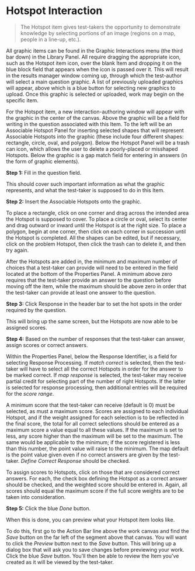 # Hotspot Interaction

>The Hotspot item gives test-takers the opportunity to demonstrate knowledge by selecting portions of an image (regions on a map, people in a line-up, etc.).

All graphic items can be found in the Graphic Interactions menu (the third bar down) in the Library Panel. All require dragging the appropriate icon, such as the Hotspot item icon, over the blank Item and dropping it on the blue block field that appears when the icon is passed over it. This will result in the results manager window coming up, through which the test-author will select a main question graphic. A list of previously uploaded graphics will appear, above which is a blue button for selecting new graphics to upload. Once this graphic is selected or uploaded, work may begin on the specific item.

For the Hotspot item, a new interaction-authoring window will appear with the graphic in the center of the canvas. Above the graphic will be a field for writing in the question associated with this Item. To the left will be an Associable Hotspot Panel for inserting selected shapes that will represent Associable Hotspots into the graphic (these include four different shapes: rectangle, circle, oval, and polygon). Below the Hotspot Panel will be a trash can icon, which allows the user to delete a poorly-placed or misshaped Hotspots. Below the graphic is a gap match field for entering in answers (in the form of graphic elements).

**Step 1:** Fill in the question field. 

This should cover such important information as what the graphic represents, and what the test-taker is supposed to do in this Item.

**Step 2:** Insert the Associable Hotspots onto the graphic.

To place a rectangle, click on one corner and drag across the intended area the Hotspot is supposed to cover. To place a circle or oval, select its center and drag outward or inward until the Hotspot is at the right size. To place a polygon, begin at one corner, then click on each corner in succession until the Hotspot is completed. All the shapes can be edited, but if necessary, click on the problem Hotspot, then click the trash can to delete it, and then try again.

After the Hotspots are added in, the minimum and maximum number of choices that a test-taker can provide will need to be entered in the field located at the bottom of the Properties Panel. A minimum above zero requires that the test-taker provide an answer to the question before moving off the item, while the maximum should be above zero in order that the test-taker can provide at least one answer to the question.

**Step 3:** Click Response in the header bar to set the hot spots in the order required by the question.

This will bring up the same screen, but the Hotspots are now able to be assigned scores.

**Step 4:** Based on the number of responses that the test-taker can answer, assign scores or correct answers.

Within the Properties Panel, below the Response Identifier, is a field for selecting Response Processing. If *match correct* is selected, then the test-taker will have to select all the correct Hotspots in order for the answer to be marked correct. If *map response* is selected, the test-taker may receive partial credit for selecting part of the number of right Hotspots. If the latter is selected for response processing, then additional entries will be required for the *score range*. 

A minimum score that the test-taker can receive (default is 0) must be selected, as must a maximum score. Scores are assigned to each individual Hotspot, and if the weight assigned for each selection is to be reflected in the final score, the total for all correct selections should be entered as a maximum score a value equal to all these values. If the maximum is set to less, any score higher than the maximum will be set to the maximum. The same would be applicable to the minimum; if the score registered is less than this number, the point value will raise to the minimum. The map default is the point value given even if no correct answers are given by the test-taker. *Define Correct Response* should be checked.

To assign scores to Hotspots, click on those that are considered correct answers. For each, the check box defining the Hotspot as a correct answer should be checked, and the weighted score should be entered in. Again, all scores should equal the maximum score if the full score weights are to be taken into consideration. 

**Step 5:** Click the blue *Done* button.

When this is done, you can preview what your Hotspot item looks like.

To do this, first go to the Action Bar line above the work canvas and find the *Save* button on the far left of the segment above that canvas. You will want to click the *Preview* button next to the *Save* button. This will bring up a dialog box that will ask you to save changes before previewing your work. Click the blue *Save* button. You'll then be able to review the Item you've created as it will be viewed by the test-taker.
